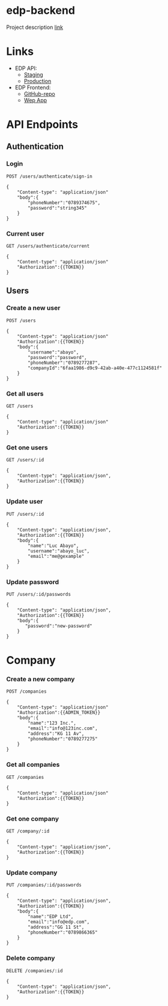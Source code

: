 # edp-backend

Project description [link](https://docs.google.com/document/d/1vHg6q6T6Nu9dptnJ1wEv_xnpK6Cj_QO9nqJz_uKYIPs/edit?usp=sharing)

# Links

- EDP API:
  - [Staging](https://edp-backend-staging.herokuapp.com/api)
  - [Production](#)
- EDP Frontend:
  - [GitHub-repo](https://github.com/NkFab/EPD-Front)
  - [Wep App](#)

# API Endpoints

## Authentication

### Login

`POST /users/authenticate/sign-in`

```source-json
{
    "Content-type": "application/json"
    "body":{
        "phoneNumber":"0789374675",
        "password":"string345"
    }
}
```

### Current user

`GET /users/authenticate/current`

```source-json
{
    "Content-type": "application/json"
    "Authorization":{{TOKEN}}
}
```

## Users

### Create a new user

`POST /users`

```source-json
{
    "Content-type": "application/json"
    "Authorization":{{TOKEN}}
    "body":{
        "username":"abayo",
        "password":"password",
        "phoneNumber":"0789277287",
        "companyId":"6faa1986-d9c9-42ab-a40e-477c1124581f"
    }
}
```

### Get all users

`GET /users`

```source-json
{
    "Content-type": "application/json"
    "Authorization":{{TOKEN}}
}
```

### Get one users

`GET /users/:id`

```source-json
{
    "Content-type": "application/json",
    "Authorization":{{TOKEN}}
}
```

### Update user

`PUT /users/:id`

```source-json
{
    "Content-type": "application/json",
    "Authorization":{{TOKEN}}
    "body":{
        "name":"Luc Abayo",
        "username":"abayo_luc",
        "email":"me@gexample"
    }
}
```

### Update password

`PUT /users/:id/passwords`

```source-json
{
    "Content-type": "application/json",
    "Authorization":{{TOKEN}}
    "body":{
       "password":"new-password"
    }
}
```

# Company

### Create a new company

`POST /companies`

```source-json
{
    "Content-type": "application/json"
    "Authorization":{{ADMIN_TOKEN}}
    "body":{
        "name":"123 Inc.",
        "email":"info@123inc.com",
        "address":"KG 11 Av",
        "phoneNumber":"0789277275"
    }
}
```

### Get all companies

`GET /companies`

```source-json
{
    "Content-type": "application/json"
    "Authorization":{{TOKEN}}
}
```

### Get one company

`GET /company/:id`

```source-json
{
    "Content-type": "application/json",
    "Authorization":{{TOKEN}}
}
```

### Update company

`PUT /companies/:id/passwords`

```source-json
{
    "Content-type": "application/json",
    "Authorization":{{TOKEN}}
    "body":{
        "name":"EDP Ltd",
        "email":"info@edp.com",
        "address":"GG 11 St",
        "phoneNumber":"0789866365"
    }
}
```

### Delete company

`DELETE /companies/:id`

```source-json
{
    "Content-type": "application/json",
    "Authorization":{{TOKEN}}
}
```

